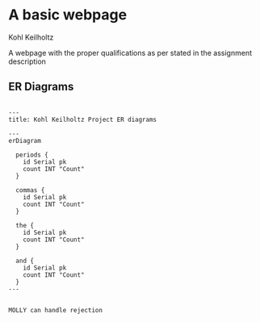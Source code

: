 # A basic webpage
Kohl Keilholtz

A webpage with the proper qualifications as per stated in the assignment description


## ER Diagrams
```mermaid

---
title: Kohl Keilholtz Project ER diagrams

---
erDiagram

  periods {
    id Serial pk
    count INT "Count"
  }

  commas {
    id Serial pk
    count INT "Count"
  }

  the {
    id Serial pk
    count INT "Count"
  }

  and {
    id Serial pk
    count INT "Count"
  }
---


MOLLY can handle rejection
